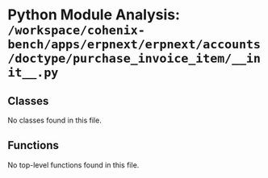 # Python Module Analysis: `/workspace/cohenix-bench/apps/erpnext/erpnext/accounts/doctype/purchase_invoice_item/__init__.py`

## Classes

No classes found in this file.


## Functions

No top-level functions found in this file.

